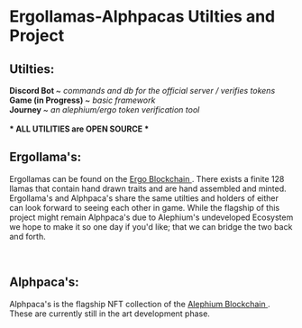 <h1> Ergollamas-Alphpacas Utilties and Project </h1>

<h2> Utilties: </h2>
<b> Discord Bot </b> ~ <i> commands and db for the official server / verifies tokens </i> <br>
<b> Game (in Progress) </b> ~ <i> basic framework </i> <br>
<b> Journey </b> ~ <i> an alephium/ergo token verification tool </i> <br>
<br>
<b> * ALL UTILITIES are OPEN SOURCE * </b>
<br>
<h2> Ergollama's: </h2>
<p> Ergollamas can be found on the <a href="https://ergoplatform.org/en/"> Ergo Blockchain </a>. There exists a finite 128 llamas that contain hand drawn traits and are hand assembled and minted. Ergollama's and Alphpaca's share the same utilties and holders of either can look forward to seeing each other in game. While the flagship of this project might remain Alphpaca's due to Alephium's undeveloped Ecosystem we hope to make it so one day if you'd like; that we can bridge the two back and forth. </p>
<br>
<h2> Alphpaca's: </h2>
<p> Alphpaca's is the flagship NFT collection of the <a href="https://alephium.org/"> Alephium Blockchain </a>. These are currently still in the art development phase. </p>
